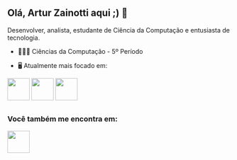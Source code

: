## Olá, Artur Zainotti aqui ;) 👋
Desenvolver, analista, estudante de Ciência da Computação e entusiasta de tecnologia.

- 👨🏻‍💻 Ciências da Computação - 5º Período

- 🖥  Atualmente mais focado em:

<div display="inline">
<img width="50" height="50" src="https://cdn.jsdelivr.net/gh/devicons/devicon/icons/nodejs/nodejs-original.svg" />
<img width="50" height="50" src="https://cdn.jsdelivr.net/gh/devicons/devicon/icons/mysql/mysql-original-wordmark.svg" />
<img width="50  height="50  src= "https://cdn.jsdelivr.net/gh/devicons/devicon@latest/icons/angular/angular-original.svg" />
</div>

##

### Você também me encontra em:
<div display="inline">
  <a href="https://www.linkedin.com/in/arturbwz/">
    <img width="50" height="50" src="https://cdn.jsdelivr.net/gh/devicons/devicon/icons/linkedin/linkedin-original-wordmark.svg" />
  </a>
</div>

  
          
  
